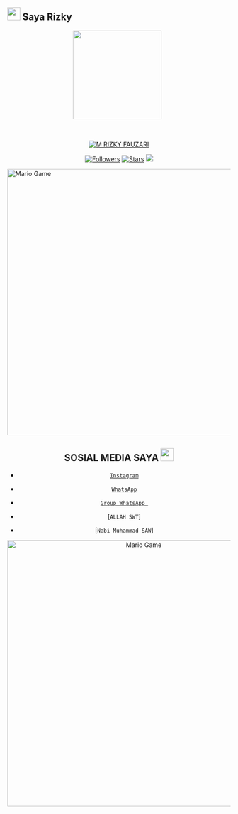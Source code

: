 ## <img src="https://github.com/TheDudeThatCode/TheDudeThatCode/blob/master/Assets/Hi.gif" width="29px"> Saya Rizky
<p align="center">
<p align='center'><a href="https://www.instagram.com/rizkyfauzari"><img height="200" src="https://github.com/RizkyFauzari/belum-jadi/blob/main/logo.jpg?raw=true"></a>&nbsp;&nbsp;</p>
</p>
<br>



<p align="center">
<a href="#"><img title="M RIZKY FAUZARI" src="https://img.shields.io/badge/RAMLAN-green?colorA=%23ff0000&colorB=%23017e40&style=for-the-badge"></a>
</p>
<p align="center">
<a href="https://github.com/RizkyFauzari/followers"><img title="Followers" src="https://img.shields.io/github/followers/RizkyFauzari?color=blue&style=flat-square"></a>
<a href="https://github.com/RizkyFauzari/stargazers/"><img title="Stars" src="https://img.shields.io/github/stars/RizkyFauzari=red&style=flat-square"></a>
</a>
<a href="https://hits.seeyoufarm.com"><img src="https://hits.seeyoufarm.com/api/count/incr/badge.svg?url=https%3A%2F%2Fgithub.com%RizkyFauzari&count_bg=%2379C83D&title_bg=%23555555&icon=probot.svg&icon_color=%2300FF6D&title=hits&edge_flat=false"/></a>
</p>
<img src="https://github.com/TheDudeThatCode/TheDudeThatCode/blob/master/Assets/Developer.gif" alt="Mario Game" width="600" />
<div align="center">



## SOSIAL MEDIA SAYA <img src="https://github.com/TheDudeThatCode/TheDudeThatCode/blob/master/Assets/powerup.gif" width="29px">

* [`Instagram`](https://www.instagram.com/rizkyfauzari)
* [`WhatsApp`](https://wa.me/+6289603796522)
* [`Group WhatsApp `](//https://chat.whatsapp.com/KgU27SNOG9Q1kVDC5wHOGb)

* [`ALLAH SWT`]
* [`Nabi Muhammad SAW`]
<img src="https://github.com/TheDudeThatCode/TheDudeThatCode/blob/master/Assets/Mario_Gameplay.gif" alt="Mario Game" width="600" />

